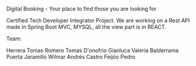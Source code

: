 Digital Booking - Your place to find those you are looking for

Certified Tech Developer Integrator Project. We are working on a Rest API made in Spring Boot MVC, MYSQL, all the view part is in REACT.

Team:

Herrera Tomas
Romero Tomas 
D'onofrio Gianluca
Valeria Balderrama
Puerta Jaramillo Wilmar Andrés
Castro Feijóo Pedro
